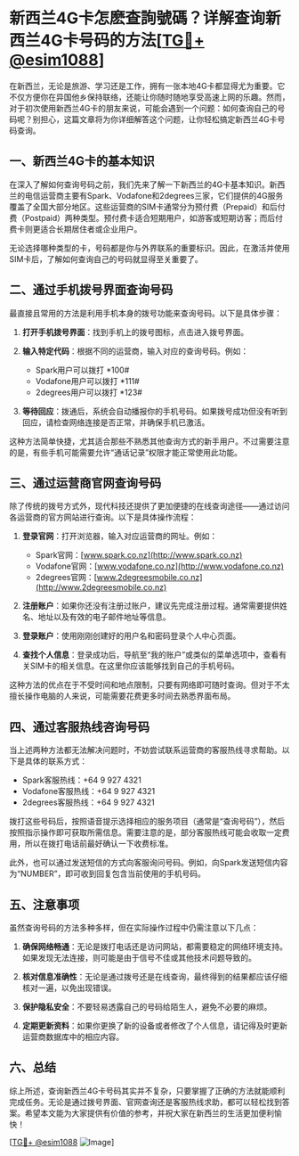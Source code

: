 # 新西兰4G卡怎麽查詢號碼？详解查询新西兰4G卡号码的方法[[TG💪+ @esim1088](https://t.me/s/esim1088)]

在新西兰，无论是旅游、学习还是工作，拥有一张本地4G卡都显得尤为重要。它不仅方便你在异国他乡保持联络，还能让你随时随地享受高速上网的乐趣。然而，对于初次使用新西兰4G卡的朋友来说，可能会遇到一个问题：如何查询自己的号码呢？别担心，这篇文章将为你详细解答这个问题，让你轻松搞定新西兰4G卡号码查询。

## 一、新西兰4G卡的基本知识

在深入了解如何查询号码之前，我们先来了解一下新西兰的4G卡基本知识。新西兰的电信运营商主要有Spark、Vodafone和2degrees三家，它们提供的4G服务覆盖了全国大部分地区。这些运营商的SIM卡通常分为预付费（Prepaid）和后付费（Postpaid）两种类型。预付费卡适合短期用户，如游客或短期访客；而后付费卡则更适合长期居住者或企业用户。

无论选择哪种类型的卡，号码都是你与外界联系的重要标识。因此，在激活并使用SIM卡后，了解如何查询自己的号码就显得至关重要了。

## 二、通过手机拨号界面查询号码

最直接且常用的方法是利用手机本身的拨号功能来查询号码。以下是具体步骤：

1. **打开手机拨号界面**：找到手机上的拨号图标，点击进入拨号界面。
   
2. **输入特定代码**：根据不同的运营商，输入对应的查询号码。例如：
   - Spark用户可以拨打 *100#
   - Vodafone用户可以拨打 *111#
   - 2degrees用户可以拨打 *123#

3. **等待回应**：拨通后，系统会自动播报你的手机号码。如果拨号成功但没有听到回应，请检查网络连接是否正常，并确保手机已激活。

这种方法简单快捷，尤其适合那些不熟悉其他查询方式的新手用户。不过需要注意的是，有些手机可能需要允许“通话记录”权限才能正常使用此功能。

## 三、通过运营商官网查询号码

除了传统的拨号方式外，现代科技还提供了更加便捷的在线查询途径——通过访问各运营商的官方网站进行查询。以下是具体操作流程：

1. **登录官网**：打开浏览器，输入对应运营商的网址。例如：
   - Spark官网：[www.spark.co.nz](http://www.spark.co.nz)
   - Vodafone官网：[www.vodafone.co.nz](http://www.vodafone.co.nz)
   - 2degrees官网：[www.2degreesmobile.co.nz](http://www.2degreesmobile.co.nz)

2. **注册账户**：如果你还没有注册过账户，建议先完成注册过程。通常需要提供姓名、地址以及有效的电子邮件地址等信息。

3. **登录账户**：使用刚刚创建好的用户名和密码登录个人中心页面。

4. **查找个人信息**：登录成功后，导航至“我的账户”或类似的菜单选项中，查看有关SIM卡的相关信息。在这里你应该能够找到自己的手机号码。

这种方法的优点在于不受时间和地点限制，只要有网络即可随时查询。但对于不太擅长操作电脑的人来说，可能需要花费更多时间去熟悉界面布局。

## 四、通过客服热线咨询号码

当上述两种方法都无法解决问题时，不妨尝试联系运营商的客服热线寻求帮助。以下是具体的联系方式：

- Spark客服热线：+64 9 927 4321
- Vodafone客服热线：+64 9 927 4321
- 2degrees客服热线：+64 9 927 4321

拨打这些号码后，按照语音提示选择相应的服务项目（通常是“查询号码”），然后按照指示操作即可获取所需信息。需要注意的是，部分客服热线可能会收取一定费用，所以在拨打电话前最好确认一下收费标准。

此外，也可以通过发送短信的方式向客服询问号码。例如，向Spark发送短信内容为“NUMBER”，即可收到回复包含当前使用的手机号码。

## 五、注意事项

虽然查询号码的方法多种多样，但在实际操作过程中仍需注意以下几点：

1. **确保网络畅通**：无论是拨打电话还是访问网站，都需要稳定的网络环境支持。如果发现无法连接，则可能是由于信号不佳或其他技术问题导致的。

2. **核对信息准确性**：无论是通过拨号还是在线查询，最终得到的结果都应该仔细核对一遍，以免出现错误。

3. **保护隐私安全**：不要轻易透露自己的号码给陌生人，避免不必要的麻烦。

4. **定期更新资料**：如果你更换了新的设备或者修改了个人信息，请记得及时更新运营商数据库中的相应内容。

## 六、总结

综上所述，查询新西兰4G卡号码其实并不复杂，只要掌握了正确的方法就能顺利完成任务。无论是通过拨号界面、官网查询还是客服热线求助，都可以轻松找到答案。希望本文能为大家提供有价值的参考，并祝大家在新西兰的生活更加便利愉快！

[[TG💪+ @esim1088](https://t.me/s/esim1088) ![Image](https://i.postimg.cc/4NQfJmqS/Snipaste-2025-05-13-00-14-12.png)]
